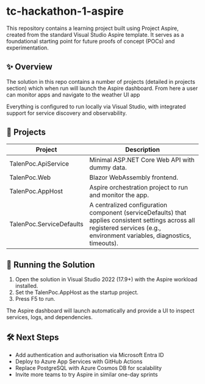 # tc-hackathon-1-aspire
This repository contains a learning project built using Project Aspire, created from the standard Visual Studio Aspire template. It serves as a foundational starting point for future proofs of concept (POCs) and experimentation.

## ✨ Overview

The solution in this repo contains a number of projects (detailed in projects section) which when run will launch the Aspire dashboard. From here a user can monitor apps and navigate to the weather UI app

Everything is configured to run locally via Visual Studio, with integrated support for service discovery and observability.

## 🧱 Projects

| Project   	                | Description                                                   |
|-------------------------------|---------------------------------------------------------------|
| TalenPoc.ApiService           | Minimal ASP.NET Core Web API with dummy data.                 |
| TalenPoc.Web	                | Blazor WebAssembly frontend.                                  |
| TalenPoc.AppHost	            | Aspire orchestration project to run and monitor the app.      |
| TalenPoc.ServiceDefaults  	| A centralized configuration component (serviceDefaults) that applies consistent settings across all registered services (e.g., environment variables, diagnostics, timeouts). |

## 🚀 Running the Solution

1. Open the solution in Visual Studio 2022 (17.9+) with the Aspire workload installed.
2. Set the TalenPoc.AppHost as the startup project.
3. Press F5 to run.

The Aspire dashboard will launch automatically and provide a UI to inspect services, logs, and dependencies.

## 🛠️ Next Steps
- Add authentication and authorisation via Microsoft Entra ID
- Deploy to Azure App Services with GitHub Actions
- Replace PostgreSQL with Azure Cosmos DB for scalability
- Invite more teams to try Aspire in similar one-day sprints